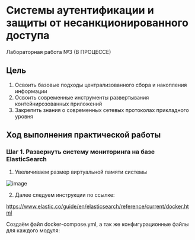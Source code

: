 # Системы аутентификации и защиты от несанкционированного доступа

Лабораторная работа №3 (В ПРОЦЕССЕ)

## Цель

1.  Освоить базовые подходы централизованного сбора и накопления информации
2.  Освоить современные инструменты развертывания контейнирозованных приложений
3.  Закрепить знания о современных сетевых протоколах прикладного уровня

## Ход выполнения практической работы

### Шаг 1. Развернуть систему мониторинга на базе ElasticSearch

1.  Увеличиваем размер виртуальной памяти системы

![image](https://github.com/Nosochekir/SAZND/assets/90778008/2b8991e6-299b-4290-a087-db644e987cd6)

2.  Далее следуем инструкции по ссылке:

https://www.elastic.co/guide/en/elasticsearch/reference/current/docker.html

Создаём файл docker-compose.yml, а так же конфигурационные файлы для каждого модуля:


